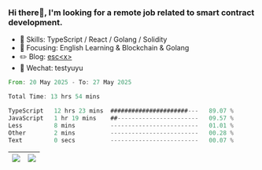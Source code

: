 ### Hi there👋, I'm looking for a remote job related to smart contract development.


- 🔨 Skills: TypeScript / React / Golang / Solidity
- 🎯 Focusing: English Learning & Blockchain & Golang
- ✏️ Blog: [esc\<x\>](https://escx.github.io)
- 💬 Wechat: testyuyu


<!--START_SECTION:waka-->

```rust
From: 20 May 2025 - To: 27 May 2025

Total Time: 13 hrs 54 mins

TypeScript   12 hrs 23 mins  ######################---   89.07 %
JavaScript   1 hr 19 mins    ##-----------------------   09.57 %
Less         8 mins          -------------------------   01.01 %
Other        2 mins          -------------------------   00.28 %
Text         0 secs          -------------------------   00.07 %
```

<!--END_SECTION:waka-->


| <img align="center" src="https://github-readme-stats.vercel.app/api/?username=escX&show_icons=true&theme=buefy&hide_border=true&card_width=500" /> | <img align="center" src="https://github-readme-stats.vercel.app/api/top-langs/?username=escX&layout=compact&theme=buefy&hide_border=true&card_width=500" /> |
| ------------- | ------------- |
